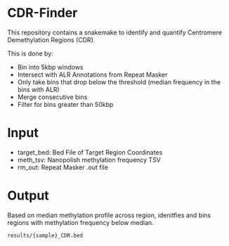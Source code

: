 # CDR-Finder
This repository contains a snakemake to identify and quantify Centromere Demethylation Regions (CDR).

This is done by:
- Bin into 5kbp windows
- Intersect with ALR Annotations from Repeat Masker
- Only take bins that drop below the threshold (median frequency in the bins with ALR)
- Merge consecutive bins
- Filter for bins greater than 50kbp

# Input
- target_bed: Bed File of Target Region Coordinates
- meth_tsv: Nanopolish methylation frequency TSV
- rm_out: Repeat Masker .out file

# Output

Based on median methylation profile across region, idenitfies and bins regions with methylation frequency below median.
```
results/{sample}_CDR.bed
```
